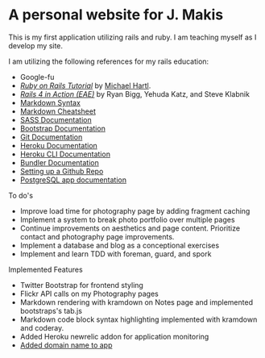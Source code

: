 # A personal website for J. Makis

This is my first application utilizing rails and ruby. I am teaching myself as I develop my site.

I am utilizing the following references for my rails education:

+ Google-fu
+ [*Ruby on Rails Tutorial*](http://railstutorial.org/) by [Michael Hartl](http://michaelhartl.com/).
+ [*Rails 4 in Action (EAE)*](http://www.manning.com/bigg2/) by Ryan Bigg, Yehuda Katz, and Steve Klabnik
+ [Markdown Syntax](http://daringfireball.net/projects/markdown/syntax#list)
+ [Markdown Cheatsheet](https://github.com/adam-p/markdown-here/wiki/Markdown-Cheatsheet)
+ [SASS Documentation](http://sass-lang.com/)
+ [Bootstrap Documentation](http://getbootstrap.com/components/)
+ [Git Documentation](http://gitref.org/)
+ [Heroku Documentation](https://devcenter.heroku.com/)
+ [Heroku CLI Documentation](https://devcenter.heroku.com/articles/heroku-command)
+ [Bundler Documentation](http://bundler.io/v1.5/rationale.html)
+ [Setting up a Github Repo](https://help.github.com/articles/create-a-repo)
+ [PostgreSQL app documentation](http://postgresapp.com/documentation/)

To do's

+ Improve load time for photography page by adding fragment caching
+ Implement a system to break photo portfolio over multiple pages
+ Continue improvements on aesthetics and page content. Prioritize contact and photography page improvements.
+ Implement a database and blog as a conceptional exercises
+ Implement and learn TDD with foreman, guard, and spork

Implemented Features

+ Twitter Bootstrap for frontend styling
+ Flickr API calls on my Photography pages
+ Markdown rendering with kramdown on Notes page and implemented bootstraps's tab.js
+ Markdown code block syntax highlighting implemented with kramdown and coderay.
+ Added Heroku newrelic addon for application monitoring
+ [Added domain name to app](http://www.johnjmakis.com)